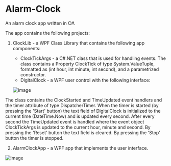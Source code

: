 # Alarm-Clock
An alarm clock app written in C#.

The app contains the following projects:
  1) ClockLib - a WPF Class Library that contains the following app components:
      - ClockTickArgs - a C#.NET class that is used for handling events. The class contains a Property ClockTick of type System.ValueTuple, formatted as (int hour, int minute, int second), and a parametrized constructor.
      - DigitalClock - a WPF user control with the following interface:
     
     ![image](https://user-images.githubusercontent.com/43996329/158061032-232351fe-7473-4983-a068-14129fee7854.png)

The class contains the ClockStarted and TimeUpdated event handlers and the timer attribute of type DispatcherTimer.
When the timer is started (by pressing the 'Start' button) the text field of DigitalClock is initialized to the current time (DateTime.Now) and is updated every second. After every second the TimeUpdated event is handled where the event object ClockTickArgs is updated to the current hour, minute and second. By pressing the 'Reset' button the text field is cleared. 
By pressing the 'Stop' button the timer is stopped.

  2) AlarmClockApp - a WPF app that implements the user interface.



![image](https://user-images.githubusercontent.com/43996329/158059123-99d88d73-bb90-4ce9-80a7-f6234a4641f4.png)
